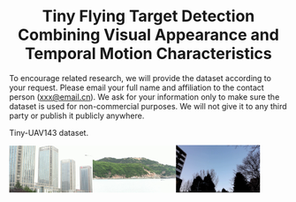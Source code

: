 <div align="center">
  <h1>Tiny Flying Target Detection Combining Visual Appearance and Temporal Motion Characteristics</h1>
</div>

To encourage related research, we will provide the dataset according to your request.  Please email your full name and affiliation to the contact person (xxx@email.cn).  We ask for your information only to make sure the dataset is used for non-commercial purposes.  We will not give it to any third party or publish it publicly anywhere.

Tiny-UAV143 dataset.
<!---
![contents](./dataset/0.jpg)
-->
<img src="dataset/0.jpg" width="30%"><img src="dataset/1.jpg" width="30%"><img src="dataset/2.jpg" width="30%">


